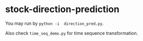 # stock-direction-prediction

You may run by `python -i  direction_pred.py`.

Also check `time_seq_demo.py` for time sequence transformation.
